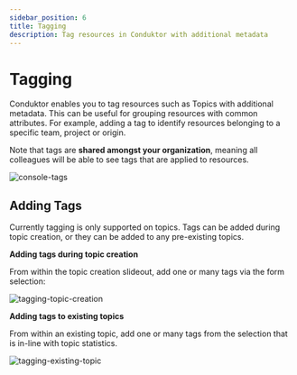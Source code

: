 ```yaml
---
sidebar_position: 6
title: Tagging
description: Tag resources in Conduktor with additional metadata
---
```


# Tagging

Conduktor enables you to tag resources such as Topics with additional metadata. This can be useful for grouping resources with common attributes. For example, adding a tag to identify resources belonging to a specific team, project or origin. 

Note that tags are **shared amongst your organization**, meaning all colleagues will be able to see tags that are applied to resources.

![console-tags](/img/console/console-tagging.png)

## Adding Tags

Currently tagging is only supported on topics. Tags can be added during topic creation, or they can be added to any pre-existing topics.

**Adding tags during topic creation**

From within the topic creation slideout, add one or many tags via the form selection:

![tagging-topic-creation](/img/console/console-admin-topic-tags-1.png)

**Adding tags to existing topics**

From within an existing topic, add one or many tags from the selection that is in-line with topic statistics.

![tagging-existing-topic](/img/console/console-tags-topics-2.png)
